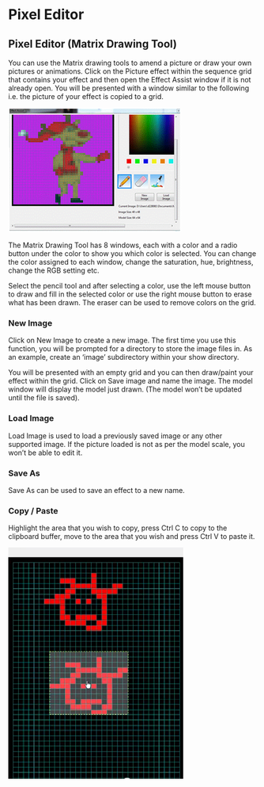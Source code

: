 # Pixel Editor

## **Pixel Editor (Matrix Drawing Tool)**

You can use the Matrix drawing tools to amend a picture or draw your own pictures or animations.  Click on the Picture effect within the sequence grid that contains your effect and then open the Effect Assist window if it is not already open. You will be presented with a window similar to the following i.e. the picture of your effect is copied to a grid.

![](../../.gitbook/assets/base64e58ee3536f18247c.gif)

The Matrix Drawing Tool has 8 windows, each with a color and a radio button under the color to show you which color is selected. You can change the color assigned to each window, change the saturation, hue, brightness, change the RGB setting etc.

Select the pencil tool and after selecting a color, use the left mouse button to draw and fill in the selected color or use the right mouse button to erase what has been drawn.  The eraser can be used to remove colors on the grid.

### New Image

Click on New Image to create a new image.  The first time you use this function, you will be prompted for a directory to store the image files in. As an example, create an ‘image’ subdirectory within your show directory.

You will be presented with an empty grid and you can then draw/paint your effect within the grid.  Click on Save image and name the image. The model window will display the model just drawn. (The model won’t be updated until the file is saved).

### &#x20;Load Image

Load Image is used to load a previously saved image or any other supported image.  If the picture loaded is not as per the model scale, you won’t be able to edit it.

### Save As

Save As can be used to save an effect to a new name.

### Copy / Paste

Highlight the area that you wish to copy, press Ctrl C to copy to the clipboard buffer, move to the area that you wish and press Ctrl V to paste it.

![](../../.gitbook/assets/base64d2341b77608bffe7.png)
